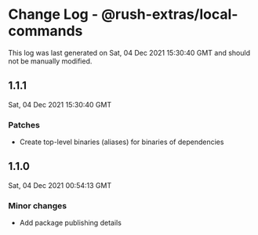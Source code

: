 # Change Log - @rush-extras/local-commands

This log was last generated on Sat, 04 Dec 2021 15:30:40 GMT and should not be manually modified.

## 1.1.1
Sat, 04 Dec 2021 15:30:40 GMT

### Patches

- Create top-level binaries (aliases) for binaries of dependencies

## 1.1.0
Sat, 04 Dec 2021 00:54:13 GMT

### Minor changes

- Add package publishing details


